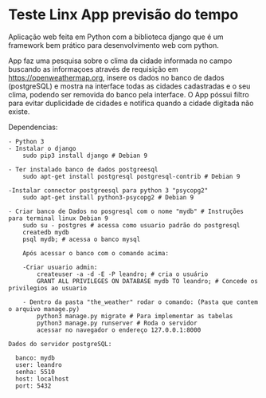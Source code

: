 # Teste Linx App previsão do tempo

Aplicação web feita em Python com a biblioteca django que é um framework bem prático para desenvolvimento web com python.

App faz uma pesquisa sobre o clima da cidade informada no campo buscando as informaçoes através de requisição
em https://openweathermap.org, insere os dados no banco de dados (postgreSQL) e mostra na interface 
todas as cidades cadastradas e o seu clima, podendo ser removida do banco pela interface.
O App póssui filtro para evitar duplicidade de cidades e notifica quando a cidade digitada não existe.


  Dependencias:
  
    - Python 3
    - Instalar o django
        sudo pip3 install django # Debian 9 
        
    - Ter instalado banco de dados postgreesql
        sudo apt-get install postgresql postgresql-contrib # Debian 9
        
    -Instalar connector postgreesql para python 3 "psycopg2"
        sudo apt-get install python3-psycopg2 # Debian 9

    - Criar banco de Dados no posgresql com o nome "mydb" # Instruções para terminal linux Debian 9
        sudo su - postgres # acessa como usuario padrão do postgresql
        createdb mydb
        psql mydb; # acessa o banco mysql
        
        Após acessar o banco com o comando acima:

        -Criar usuario admin:
            createuser -a -d -E -P leandro; # cria o usuário
            GRANT ALL PRIVILEGES ON DATABASE mydb TO leandro; # Concede os privilegios ao usuario

        - Dentro da pasta "the_weather" rodar o comando: (Pasta que contem o arquivo manage.py)
            python3 manage.py migrate # Para implementar as tabelas
            python3 manage.py runserver # Roda o servidor
            acessar no navegador o endereço 127.0.0.1:8000
        
    Dados do servidor postgreSQL:
    
      banco: mydb
      user: leandro
      senha: 5510
      host: localhost
      port: 5432
